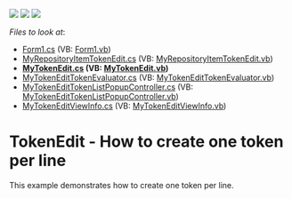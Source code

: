 <!-- default badges list -->
![](https://img.shields.io/endpoint?url=https://codecentral.devexpress.com/api/v1/VersionRange/128623490/14.1.5%2B)
[![](https://img.shields.io/badge/Open_in_DevExpress_Support_Center-FF7200?style=flat-square&logo=DevExpress&logoColor=white)](https://supportcenter.devexpress.com/ticket/details/T136767)
[![](https://img.shields.io/badge/📖_How_to_use_DevExpress_Examples-e9f6fc?style=flat-square)](https://docs.devexpress.com/GeneralInformation/403183)
<!-- default badges end -->
<!-- default file list -->
*Files to look at*:

* [Form1.cs](./CS/WindowsFormsApplication86/Form1.cs) (VB: [Form1.vb](./VB/WindowsFormsApplication86/Form1.vb))
* [MyRepositoryItemTokenEdit.cs](./CS/WindowsFormsApplication86/MyRepositoryItemTokenEdit.cs) (VB: [MyRepositoryItemTokenEdit.vb](./VB/WindowsFormsApplication86/MyRepositoryItemTokenEdit.vb))
* **[MyTokenEdit.cs](./CS/WindowsFormsApplication86/MyTokenEdit.cs) (VB: [MyTokenEdit.vb](./VB/WindowsFormsApplication86/MyTokenEdit.vb))**
* [MyTokenEditTokenEvaluator.cs](./CS/WindowsFormsApplication86/MyTokenEditTokenEvaluator.cs) (VB: [MyTokenEditTokenEvaluator.vb](./VB/WindowsFormsApplication86/MyTokenEditTokenEvaluator.vb))
* [MyTokenEditTokenListPopupController.cs](./CS/WindowsFormsApplication86/MyTokenEditTokenListPopupController.cs) (VB: [MyTokenEditTokenListPopupController.vb](./VB/WindowsFormsApplication86/MyTokenEditTokenListPopupController.vb))
* [MyTokenEditViewInfo.cs](./CS/WindowsFormsApplication86/MyTokenEditViewInfo.cs) (VB: [MyTokenEditViewInfo.vb](./VB/WindowsFormsApplication86/MyTokenEditViewInfo.vb))
<!-- default file list end -->
# TokenEdit - How to create one token per line


This example demonstrates how to create one token per line.

<br/>


